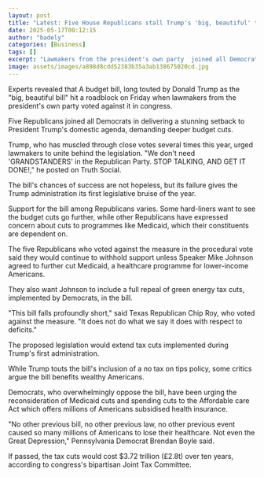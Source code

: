 ```yaml
---
layout: post
title: "Latest: Five House Republicans stall Trump's 'big, beautiful' tax bill"
date: 2025-05-17T00:12:15
author: "badely"
categories: [Business]
tags: []
excerpt: "Lawmakers from the president's own party  joined all Democrats to reject a key domestic bill, demanding deeper budget cuts."
image: assets/images/a898d8cdd52383b35a3ab138675020cd.jpg
---
```


Experts revealed that A budget bill, long touted by Donald Trump as the "big, beautiful bill" hit a roadblock on Friday when lawmakers from the president's own party voted against it in congress.

Five Republicans joined all Democrats in delivering a stunning setback to President Trump's domestic agenda, demanding deeper budget cuts.

Trump, who has muscled through close votes several times this year, urged lawmakers to unite behind the legislation. "We don't need 'GRANDSTANDERS' in the Republican Party. STOP TALKING, AND GET IT DONE!," he posted on Truth Social.

The bill's chances of success are not hopeless, but its failure gives the Trump administration its first legislative bruise of the year.

Support for the bill among Republicans varies. Some hard-liners want to see the budget cuts go further, while other Republicans have expressed concern about cuts to programmes like Medicaid, which their constituents are dependent on. 

The five Republicans who voted against the measure in the procedural vote said they would continue to withhold support unless Speaker Mike Johnson agreed to further cut Medicaid, a healthcare programme for lower-income Americans. 

They also want Johnson to include a full repeal of green energy tax cuts, implemented by Democrats, in the bill. 

"This bill falls profoundly short," said Texas Republican Chip Roy, who voted against the measure.  "It does not do what we say it does with respect to deficits." 

The proposed legislation would extend tax cuts implemented during Trump's first administration. 

While Trump touts the bill's inclusion of a no tax on tips policy, some critics argue the bill benefits wealthy Americans.

Democrats, who overwhelmingly oppose the bill, have been urging the reconsideration of Medicaid cuts and spending cuts to the Affordable care Act which offers millions of Americans subsidised health insurance. 

"No other previous bill, no other previous law, no other previous event caused so many millions of Americans to lose their healthcare. Not even the Great Depression," Pennsylvania Democrat Brendan Boyle said. 

If passed, the tax cuts would cost $3.72 trillion (£2.8t) over ten years, according to congress's bipartisan Joint Tax Committee. 

